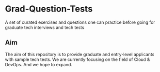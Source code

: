 # Grad-Question-Tests
A set of curated exercises and questions one can practice before going for graduate tech interviews and tech tests

## Aim

The aim of this repository is to provide graduate and entry-level applicants with sample tech tests. We are currently focusing on the field of Cloud & DevOps. And we hope to expand.


